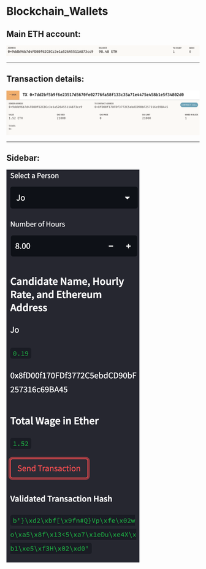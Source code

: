 # Blockchain_Wallets

## Main ETH account:
![Image](./Images/TX.png)

---

## Transaction details:
![Image](./Images/Transaction.png)

---

## Sidebar:
![Image](./Images/Sidebar.png)
